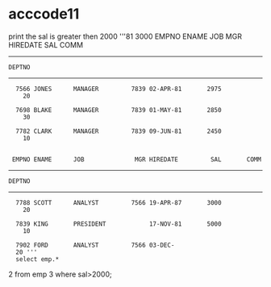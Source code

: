 # acccode11
print the sal is greater then 2000
'''81       3000             EMPNO ENAME      JOB              MGR HIREDATE         SAL       COMM      
---------- ---------- --------- ---------- --------- ---------- ----------      
    DEPTNO                                                                      
----------                                                                      
      7566 JONES      MANAGER         7839 02-APR-81       2975                 
        20                                                                      
                                                                                
      7698 BLAKE      MANAGER         7839 01-MAY-81       2850                 
        30                                                                      
                                                                                
      7782 CLARK      MANAGER         7839 09-JUN-81       2450                 
        10                                                                      
                                                                                

     EMPNO ENAME      JOB              MGR HIREDATE         SAL       COMM      
---------- ---------- --------- ---------- --------- ---------- ----------      
    DEPTNO                                                                      
----------                                                                      
      7788 SCOTT      ANALYST         7566 19-APR-87       3000                 
        20                                                                      
                                                                                
      7839 KING       PRESIDENT            17-NOV-81       5000                 
        10                                                                      
                                                                                
      7902 FORD       ANALYST         7566 03-DEC-   
      20 '''                                                                    
      select emp.*
  2  from emp
  3  where sal>2000;                                                                          
